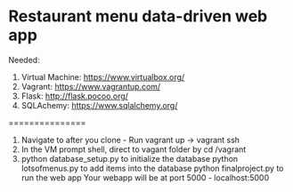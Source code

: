 Restaurant menu data-driven web app
=============

Needed:
  1. Virtual Machine: https://www.virtualbox.org/
  2. Vagrant: https://www.vagrantup.com/
  3. Flask: http://flask.pocoo.org/
  4. SQLAchemy: https://www.sqlalchemy.org/

===============
1. Navigate to <directory> after you clone - Run vagrant up -> vagrant ssh
2. In the VM prompt shell, direct to vagant folder by cd /vagrant
3. python database_setup.py to initialize the database
   python lotsofmenus.py to add items into the database
   python finalproject.py to run the web app
   Your webapp will be at port 5000 - localhost:5000

